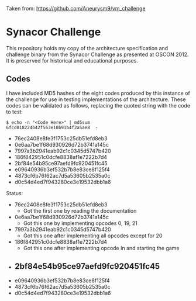 Taken from: https://github.com/Aneurysm9/vm_challenge

# Synacor Challenge

This repository holds my copy of the architecture specification and challenge
binary from the Synacor Challenge as presented at OSCON 2012.  It is preserved
for historical and educational purposes.  

## Codes

I have included MD5 hashes of the eight codes produced by this instance of the
challenge for use in testing implementations of the architecture.  These codes
can be validated as follows, replacing the quoted string with the code to test:

```console
$ echo -n "<Code Here>" | md5sum
6fcd818224b42f563e10b91b4f2a5ae8  -
```

- 76ec2408e8fe3f1753c25db51efd8eb3
- 0e6aa7be1f68d930926d72b3741a145c
- 7997a3b2941eab92c1c0345d5747b420
- 186f842951c0dcfe8838af1e7222b7d4
- 2bf84e54b95ce97aefd9fc920451fc45
- e09640936b3ef532b7b8e83ce8f125f4
- 4873cf6b76f62ac7d5a53605b2535a0c
- d0c54d4ed7f943280ce3e19532dbb1a6

Status:
- 76ec2408e8fe3f1753c25db51efd8eb3
  - Got the first one by reading the documentation
- 0e6aa7be1f68d930926d72b3741a145c
  - Got this one by implementing opcodes 0, 19, 21
- 7997a3b2941eab92c1c0345d5747b420
  - Got this one after implementing all opcodes except for 20
- 186f842951c0dcfe8838af1e7222b7d4
  - Got this one after implementing opcode In and starting the game
- 2bf84e54b95ce97aefd9fc920451fc45
  - 
- e09640936b3ef532b7b8e83ce8f125f4
- 4873cf6b76f62ac7d5a53605b2535a0c
- d0c54d4ed7f943280ce3e19532dbb1a6

